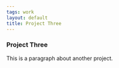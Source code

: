 ```yaml
---
tags: work
layout: default
title: Project Three
---
```

### Project Three
This is a paragraph about another project.
